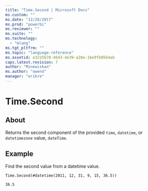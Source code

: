 ```yaml
---
title: "Time.Second | Microsoft Docs"
ms.custom: ""
ms.date: "12/28/2017"
ms.prod: "powerbi"
ms.reviewer: ""
ms.suite: ""
ms.technology: 
  - "mlang"
ms.tgt_pltfrm: ""
ms.topic: "language-reference"
ms.assetid: e3225670-4643-4e39-a28e-16e9fb05b4ab
caps.latest.revision: 7
author: "Minewiskan"
ms.author: "owend"
manager: "erikre"
---
```

# Time.Second

  
## About  
Returns the second component of the provided <code>time</code>, <code>datetime</code>, or <code>datetimezone</code> value, <code>dateTime</code>.

  
  
## Example  

Find the second value from a datetime value.

<code>Time.Second(#datetime(2011, 12, 31, 9, 15, 36.5))</code>

<code>36.5</code>
